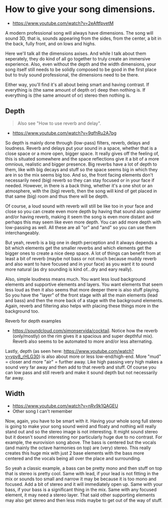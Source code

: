 # How to give your song dimensions.
- https://www.youtube.com/watch?v=2eAftfpvetM

A modern professional song will always have dimensions. The song will sound 3D, that is, sounds appearing from the sides, from the center, a bit in the back, fully front, and on lows and highs.

Here we'll talk all the dimensions axises. And while I talk about them seperately, they do kind of all go together to truly create an immersive experience. Also, even without the depth and the width dimensions, your song itself still needs to be solidly composed to be good in the first place but to truly sound professional, the dimensions need to be there.

Either way, you'll find it's all about being smart and having contrast. If everything is (the same amount of depth or) deep then nothing is. If everything is (the same amount of or) stereo then nothing is.

## Depth
> Also see "How to use reverb and delay".

- https://www.youtube.com/watch?v=9qfhRu2A7pg

So depth is mainly done through (low-pass) filters, reverb, delays and loudness. Reverb and delays put your sound in a space, whether that is a close space or a more open, bigger space. It really gives off the feeling of, this is situated somewhere and the space reflections give it a bit of a more omnious, realistic and bigger presence. Big reverbs have a lot of depth to them, like with big decays and stuff so the space seems big in which they are in so the mix seems big too. And so, the front facing elements don't necessarily need (big) reverb so they can stay focused or in your face if needed. However, in there is a back thing, whether it's a one shot or an atmosphere, with the (big) reverb, then the song will kind of get placed in that same (big) room and thus there will be depth.

Of course, a loud sound with reverb will still be like too in your face and close so you can create even more depth by having that sound also quieter and/or having reverb, making it seem the song is even more distant and perhaps this may seem like even more depth. You can add more depth with low-passing as well. All these are all "or" and "and" so you can use them interchangeably.

But yeah, reverb is a big one in depth perception and it always depends a bit which elements get the smaller reverbs and which elements get the bigger ones to create a nice deep space. A lot of things can benefit from at least a bit of reverb (maybe not bass or not much because muddy reverb and also want to have focused and in your face) as you want it to sound more natural (as dry sounding is kind of...dry and eary really).

Also, simple loudness means much. You want less loud background elements and supportive elements and layers. You want elements that seem less loud as then it also seems that more deeper there is also stuff playing. So you have the "layer" of the front stage with all the main elements (lead and bass) and then the more back of a stage with the background elements. Again, reverb and filtering also helps with placing these things more in the background too.

Reverb for depth examples
- https://soundcloud.com/simonservida/cocktail. Notice how the reverb (only/mostly) on the rim gives it a spacious and super depthful mix). Reverb also seems to be automated to more and/or less alternating.

Lastly, depth (as seen here: https://www.youtube.com/watch?v=ypy8_rHLG30) is also about more or less low-end/high-end. More "mud" = closer and more "air" = further away. Like high passing very high makes a sound very far away and then add to that reverb and stuff. Of course you can low pass and still reverb and make it sound depth but not necessarily far away.

## Width
- https://www.youtube.com/watch?v=nRv9k1QAGEU
- Other song I can't remember

Now, again, you have to be smart with it. Having your whole song full stereo is going to make your song sound weird and floaty and nothing will really stand out and so the stereo image is not interesting. It might sound stereo but it doesn't sound interesting nor particularly huge due to no contrast. For example, the eurovision song above. The bass is centered but the vocals (and mainly the octave harmonies on top) are (very) stereo. This really creates this huge mix with just 2 base elements with the bass more centered and the vocals being all over the place and surrounding.

So yeah a classic example, a bass can be pretty mono and then stuff on top that is stereo is pretty cool. Same with lead, if your lead is not fitting in the mix or sounds too small and narrow it may be because it is too mono and focused. Add a bit of stereo and it will immediately open up. Same with your bass, if your bass is a significant thing in the mix. Same with any focused element, it may need a stereo layer. That said other supporting elements may also get stereo and then less mids maybe to get out of the way of stuff.
